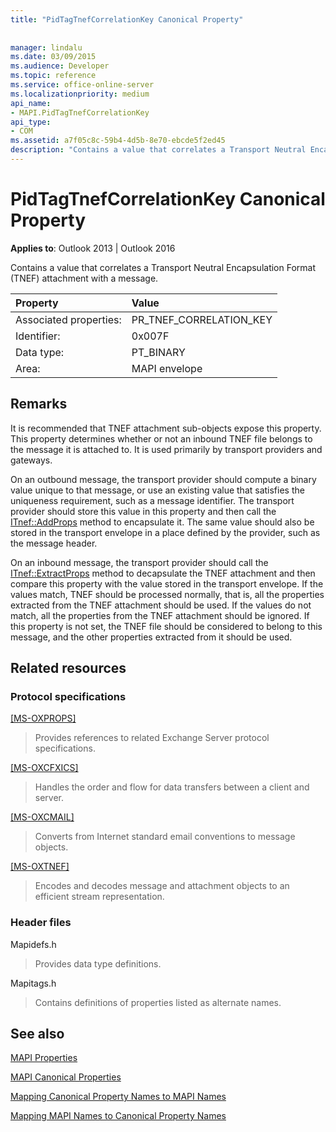 ```yaml
---
title: "PidTagTnefCorrelationKey Canonical Property"
 
 
manager: lindalu
ms.date: 03/09/2015
ms.audience: Developer
ms.topic: reference
ms.service: office-online-server
ms.localizationpriority: medium
api_name:
- MAPI.PidTagTnefCorrelationKey
api_type:
- COM
ms.assetid: a7f05c8c-59b4-4d5b-8e70-ebcde5f2ed45
description: "Contains a value that correlates a Transport Neutral Encapsulation Format (TNEF) attachment with a message."
---
```


# PidTagTnefCorrelationKey Canonical Property

  
  
**Applies to**: Outlook 2013 | Outlook 2016 
  
Contains a value that correlates a Transport Neutral Encapsulation Format (TNEF) attachment with a message.
  
|Property |Value |
|:-----|:-----|
|Associated properties:  <br/> |PR_TNEF_CORRELATION_KEY  <br/> |
|Identifier:  <br/> |0x007F  <br/> |
|Data type:  <br/> |PT_BINARY  <br/> |
|Area:  <br/> |MAPI envelope  <br/> |
   
## Remarks

It is recommended that TNEF attachment sub-objects expose this property. This property determines whether or not an inbound TNEF file belongs to the message it is attached to. It is used primarily by transport providers and gateways.
  
On an outbound message, the transport provider should compute a binary value unique to that message, or use an existing value that satisfies the uniqueness requirement, such as a message identifier. The transport provider should store this value in this property and then call the [ITnef::AddProps](itnef-addprops.md) method to encapsulate it. The same value should also be stored in the transport envelope in a place defined by the provider, such as the message header. 
  
On an inbound message, the transport provider should call the [ITnef::ExtractProps](itnef-extractprops.md) method to decapsulate the TNEF attachment and then compare this property with the value stored in the transport envelope. If the values match, TNEF should be processed normally, that is, all the properties extracted from the TNEF attachment should be used. If the values do not match, all the properties from the TNEF attachment should be ignored. If this property is not set, the TNEF file should be considered to belong to this message, and the other properties extracted from it should be used. 
  
## Related resources

### Protocol specifications

[[MS-OXPROPS]](https://msdn.microsoft.com/library/f6ab1613-aefe-447d-a49c-18217230b148%28Office.15%29.aspx)
  
> Provides references to related Exchange Server protocol specifications.
    
[[MS-OXCFXICS]](https://msdn.microsoft.com/library/b9752f3d-d50d-44b8-9e6b-608a117c8532%28Office.15%29.aspx)
  
> Handles the order and flow for data transfers between a client and server.
    
[[MS-OXCMAIL]](https://msdn.microsoft.com/library/b60d48db-183f-4bf5-a908-f584e62cb2d4%28Office.15%29.aspx)
  
> Converts from Internet standard email conventions to message objects.
    
[[MS-OXTNEF]](https://msdn.microsoft.com/library/1f0544d7-30b7-4194-b58f-adc82f3763bb%28Office.15%29.aspx)
  
> Encodes and decodes message and attachment objects to an efficient stream representation.
    
### Header files

Mapidefs.h
  
> Provides data type definitions.
    
Mapitags.h
  
> Contains definitions of properties listed as alternate names.
    
## See also



[MAPI Properties](mapi-properties.md)
  
[MAPI Canonical Properties](mapi-canonical-properties.md)
  
[Mapping Canonical Property Names to MAPI Names](mapping-canonical-property-names-to-mapi-names.md)
  
[Mapping MAPI Names to Canonical Property Names](mapping-mapi-names-to-canonical-property-names.md)

